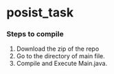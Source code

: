 # posist_task

### Steps to compile

1. Download the zip of the repo
2. Go to the directory of main file.
3. Compile and Execute Main.java.